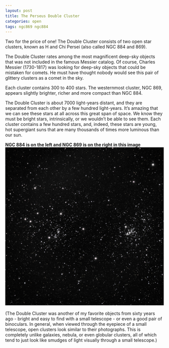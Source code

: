 ```yaml
---
layout: post
title: The Perseus Double Cluster
categories: open
tags: ngc869 ngc884
---
```


Two for the price of one! The Double Cluster consists of two open star clusters, known as H and Chi Persei (also called NGC 884 and 869).

The Double Cluster rates among the most magnificent deep-sky objects that was not included in the famous Messier catalog. Of course, Charles Messier (1730-1817) was looking for deep-sky objects that could be mistaken for comets. He must have thought nobody would see this pair of glittery clusters as a comet in the sky.

Each cluster contains 300 to 400 stars. The westernmost cluster, NGC 869, appears slightly brighter, richer and more compact than NGC 884.

The Double Cluster is about 7000 light-years distant, and they are separated from each other by a few hundred light-years. It’s amazing that we can see these stars at all across this great span of space. We know they must be bright stars, intrinsically, or we wouldn’t be able to see them. Each cluster contains a few hundred stars, and, indeed, these stars are young, hot supergiant suns that are many thousands of times more luminous than our sun.


**NGC 884 is on the left and NGC 869 is on the right in this image**
![ngc869-884 seen using Celestron RASA 8 and ZWO ASI183MC](\images\ngc869-884_2020-02-09T21_23_53_Stack_16bits_211frames_422s_6-5NI_rot.jpg)

(The Double Cluster was another of my favorite objects from sixty years ago - bright and easy to find with a small telescope - or even a good pair of binoculars.  In general, when viewed through the eyepiece of a small telescope, open clusters look similar to their photographs.  This is completely unlike galaxies, nebula, or even globular clusters, all of which tend to just look like smudges of light visually through a small telescope.)